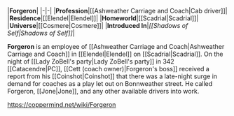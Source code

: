 |**Forgeron**|
|-|-|
|**Profession**|[[Ashweather Carriage and Coach\|Cab driver]]|
|**Residence**|[[Elendel\|Elendel]]|
|**Homeworld**|[[Scadrial\|Scadrial]]|
|**Universe**|[[Cosmere\|Cosmere]]|
|**Introduced In**|*[[Shadows of Self\|Shadows of Self]]*|

**Forgeron** is an employee of [[Ashweather Carriage and Coach\|Ashweather Carriage and Coach]] in [[Elendel\|Elendel]] on [[Scadrial\|Scadrial]].
On the night of [[Lady ZoBell's party\|Lady ZoBell's party]] in 342 [[Catacendre\|PC]], [[Cett (coach owner)\|Forgeron's boss]] received a report from his [[Coinshot\|Coinshot]] that there was a late-night surge in demand for coaches as a play let out on Bonnweather street. He called Forgeron, [[Jone\|Jone]], and any other available drivers into work.



https://coppermind.net/wiki/Forgeron